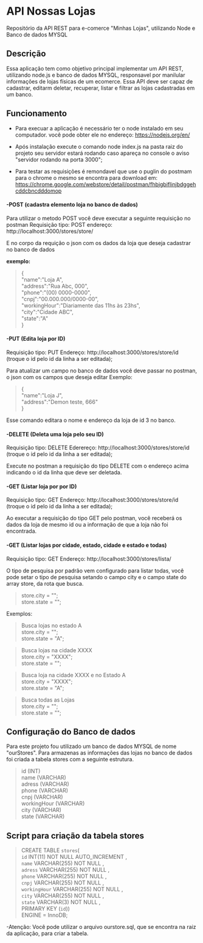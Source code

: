 # API Nossas Lojas
Repositório da API REST para e-comerce "Minhas Lojas", utilizando Node e Banco de dados MYSQL

## Descrição
Essa aplicação tem como objetivo principal implementar um API REST, utilizando node.js e banco de dados MYSQL, responsavel por manilular 
informações de lojas físicas de um ecomerce.
Essa API deve ser capaz de cadastrar, editarm deletar, recuperar, listar e filtrar as lojas cadastradas em um banco.

## Funcionamento
- Para execuar a aplicação é necessário ter o node instalado em seu computador.
você pode obter ele no endereço: https://nodejs.org/en/

- Após instalação execute o comando node index.js na pasta raiz do projeto
seu servidor estará rodando caso apareça no console o aviso "servidor rodando na porta 3000";

- Para testar as requisições é remondavel que use o puglin do postmam para o chrome
o mesmo se encontra para download em: https://chrome.google.com/webstore/detail/postman/fhbjgbiflinjbdggehcddcbncdddomop

#### -POST (cadastra elemento loja no banco de dados)

Para utilizar o metodo POST você deve executar a seguinte requisição no postman
Requisição tipo: POST
endereço: http://localhost:3000/stores/store/

E no corpo da requição o json com os dados da loja que deseja cadastrar no banco de dados

<b>exemplo:</b><br>
>{<br>
		"name":"Loja A",<br>
		"address":"Rua Abc, 000",<br>
		"phone":"(00) 0000-0000",<br>
		"cnpj":"00.000.000/0000-00",<br>
		"workingHour":"Diariamente das 11hs às 23hs", <br>
		"city":"Cidade ABC",<br>
		"state":"A"<br>
}<br>

#### -PUT (Edita loja por ID)
Requisição tipo: PUT
Endereço: http://localhost:3000/stores/store/id (troque o id pelo id da linha a ser editada);

Para atualizar um campo no banco de dados você deve passar no postman, o json com os campos que deseja editar
Exemplo:<br>
>{<br>
	"name":"Loja J",<br>
	"address":"Demon teste, 666"<br>
}<br>

Esse comando editara o nome e endereço da loja de id 3 no banco.

#### -DELETE (Deleta uma loja pelo seu ID)
Requisição tipo: DELETE
Ederereço: http://localhost:3000/stores/store/id (troque o id pelo id da linha a ser editada);

Execute no postman a requisição do tipo DELETE com o endereço acima indicando o id da linha que deve ser deletada. 

#### -GET (Listar loja por por ID)
Requisição tipo: GET
Endereço: http://localhost:3000/stores/store/id (troque o id pelo id da linha a ser editada);

Ao executar a requisição do tipo GET pelo postman, você receberá os dados da loja de mesmo id ou a informação de que a loja não foi encontrada.

#### -GET (Listar lojas por cidade, estado, cidade e estado e todas)
Requisição tipo: GET
Endereço: http://localhost:3000/stores/lista/

O tipo de pesquisa por padrão vem configurado para listar todas, você pode setar o tipo de pesquisa setando o campo city e o campo state do array store, da rota que busca.

>store.city = ""; <br>
store.state = "";<br>

Exemplos:<br>
>Busca lojas no estado A<br>
store.city = "";<br>
store.state = "A";<br>

>Busca lojas na cidade XXXX<br>
store.city = "XXXX";<br>
store.state = "";<br>

>Busca loja na cidade XXXX e no Estado A<br>
store.city = "XXXX";<br>
store.state = "A";<br>

>Busca todas as Lojas<br>
store.city = "";<br>
store.state = "";<br>

## Configuração do Banco de dados

Para este projeto fou utilizado um banco de dados MYSQL de nome "ourStores".
Para armazenas as informações das lojas no banco de dados foi criada a tabela stores com a seguinte estrutura.

>id (INT)<br>
name (VARCHAR)<br>
adress (VARCHAR)<br>
phone (VARCHAR)<br>
cnpj (VARCHAR)<br>
workingHour (VARCHAR)<br>
city (VARCHAR)<br>
state (VARCHAR)<br>

## Script para criação da tabela stores

>CREATE TABLE `stores`(  <br>
`id` INT(11) NOT NULL AUTO_INCREMENT ,  <br>
`name` VARCHAR(255) NOT NULL ,  <br>
`adress` VARCHAR(255) NOT NULL ,  <br>
`phone` VARCHAR(255) NOT NULL ,  <br>
`cnpj` VARCHAR(255) NOT NULL ,  <br>
`workingHour` VARCHAR(255) NOT NULL ,  <br>
`city` VARCHAR(255) NOT NULL ,  <br>
`state` VARCHAR(3) NOT NULL ,  <br>
PRIMARY KEY (`id`))  <br>
ENGINE = InnoDB; <br>

-Atenção: Você pode utilizar o arquivo ourstore.sql, que se encontra na raiz da aplicação, para criar a tabela.
